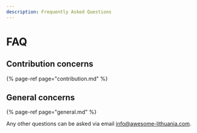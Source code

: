 ```yaml
---
description: Frequently Asked Questions
---
```


# FAQ

## **Contribution concerns**

{% page-ref page="contribution.md" %}

## General concerns

{% page-ref page="general.md" %}

Any other questions can be asked via email [info@awesome-lithuania.com](mailto:info@awesome-lithuania.com).

